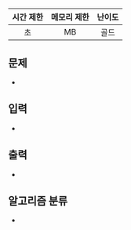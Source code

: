 # [](https://www.acmicpc.net/problem/)

| 시간 제한 | 메모리 제한 | 난이도 |
| :-------: | :---------: | :----: |
|    초     |     MB      |  골드  |

## 문제

-

## 입력

-

## 출력

-

## 알고리즘 분류

-

